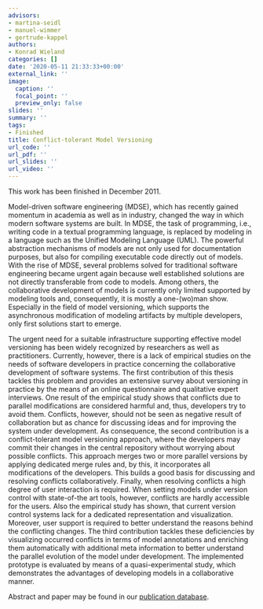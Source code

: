 ```yaml
---
advisors:
- martina-seidl
- manuel-wimmer
- gertrude-kappel
authors:
- Konrad Wieland
categories: []
date: '2020-05-11 21:33:33+00:00'
external_link: ''
image:
  caption: ''
  focal_point: ''
  preview_only: false
slides: ''
summary: ''
tags:
- Finished
title: Conflict-tolerant Model Versioning
url_code: ''
url_pdf: ''
url_slides: ''
url_video: ''
---
```


This work has been finished in December 2011.

Model-driven software engineering (MDSE), which has recently gained momentum in academia as well as in industry, changed the way in which modern software systems are built. In MDSE, the task of programming, i.e., writing code in a textual programming language, is replaced by modeling in a language such as the Unified Modeling Language (UML). The powerful abstraction mechanisms of models are not only used for documentation purposes, but also for compiling executable code directly out of models. With the rise of MDSE, several problems solved for traditional software engineering became urgent again because well established solutions are not directly transferable from code to models. Among others, the collaborative development of models is currently only limited supported by modeling tools and, consequently, it is mostly a one-(wo)man show. Especially in the field of model versioning, which supports the asynchronous modification of modeling artifacts by multiple developers, only first solutions start to emerge.

The urgent need for a suitable infrastructure supporting effective model versioning has been widely recognized by researchers as well as practitioners. Currently, however, there is a lack of empirical studies on the needs of software developers in practice concerning the collaborative development of software systems. The first contribution of this thesis tackles this problem and provides an extensive survey about versioning in practice by the means of an online questionnaire and qualitative expert interviews. One result of the empirical study shows that conflicts due to parallel modifications are considered harmful and, thus, developers try to avoid them. Conflicts, however, should not be seen as negative result of collaboration but as chance for discussing ideas and for improving the system under development. As consequence, the second contribution is a conflict-tolerant model versioning approach, where the developers may commit their changes in the central repository without worrying about possible conflicts. This approach merges two or more parallel versions by applying dedicated merge rules and, by this, it incorporates all modifications of the developers. This builds a good basis for discussing and resolving conflicts collaboratively. Finally, when resolving conflicts a high degree of user interaction is required. When setting models under version control with state-of-the art tools, however, conflicts are hardly accessible for the users. Also the empirical study has shown, that current version control systems lack for a dedicated representation and visualization. Moreover, user support is required to better understand the reasons behind the conflicting changes. The third contribution tackles these deficiencies by visualizing occurred conflicts in terms of model annotations and enriching them automatically with additional meta information to better understand the parallel evolution of the model under development. The implemented prototype is evaluated by means of a quasi-experimental study, which demonstrates the advantages of developing models in a collaborative manner.

Abstract and paper may be found in our <a class="external" href="http://publik.tuwien.ac.at/showentry.php?ID=209022&amp;lang=2">publication database</a>.